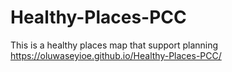# Healthy-Places-PCC
This is a healthy places map that support planning
https://oluwaseyioe.github.io/Healthy-Places-PCC/
